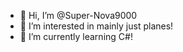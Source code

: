 - 👋 Hi, I’m @Super-Nova9000
- 👀 I’m interested in mainly just planes!
- 🌱 I’m currently learning C#!

<!---
Super-Nova9000/Super-Nova9000 is a ✨ special ✨ repository because its `README.md` (this file) appears on your GitHub profile.
You can click the Preview link to take a look at your changes.
--->
